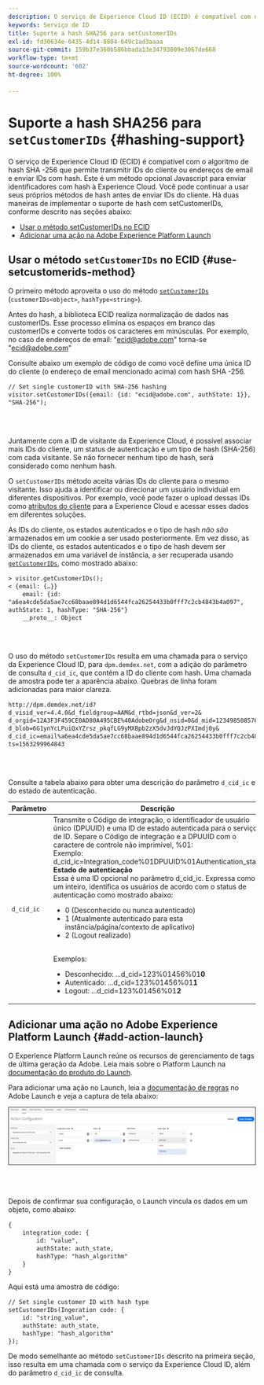 ```yaml
---
description: O serviço de Experience Cloud ID (ECID) é compatível com o algoritmo de hash SHA -256 que permite transmitir IDs do cliente ou endereços de email e enviar IDs com hash. Este é um método opcional Javascript para enviar identificadores com hash à Experience Cloud. Você pode continuar a usar seus próprios métodos de hash antes de enviar IDs do cliente.
keywords: Serviço de ID
title: Suporte a hash SHA256 para setCustomerIDs
exl-id: fd30634e-6435-4d14-8804-649c1ad3aaaa
source-git-commit: 159b37e360b586bbada13e34793009e3067de668
workflow-type: tm+mt
source-wordcount: '602'
ht-degree: 100%

---
```


# Suporte a hash SHA256 para `setCustomerIDs` {#hashing-support}

O serviço de Experience Cloud ID (ECID) é compatível com o algoritmo de hash SHA -256 que permite transmitir IDs do cliente ou endereços de email e enviar IDs com hash. Este é um método opcional Javascript para enviar identificadores com hash à Experience Cloud. Você pode continuar a usar seus próprios métodos de hash antes de enviar IDs do cliente.
Há duas maneiras de implementar o suporte de hash com setCustomerIDs, conforme descrito nas seções abaixo:

* [Usar o método setCustomerIDs no ECID](/help/reference/hashing-support.md#use-setcustomerids-method)
* [Adicionar uma ação na Adobe Experience Platform Launch](/help/reference/hashing-support.md#add-action-launch)

## Usar o método `setCustomerIDs` no ECID {#use-setcustomerids-method}

O primeiro método aproveita o uso do método [`setCustomerIDs`](/help/library/get-set/setcustomerids.md) (`customerIDs<object>`, `hashType<string>`).

Antes do hash, a biblioteca ECID realiza normalização de dados nas customerIDs. Esse processo elimina os espaços em branco das customerIDs e converte todos os caracteres em minúsculas. Por exemplo, no caso de endereços de email: &quot;ecid@adobe.com&quot; torna-se &quot;ecid@adobe.com&quot;

Consulte abaixo um exemplo de código de como você define uma única ID do cliente (o endereço de email mencionado acima) com hash SHA -256.

```
// Set single customerID with SHA-256 hashing
visitor.setCustomerIDs({email: {id: "ecid@adobe.com", authState: 1}}, "SHA-256");
```

<br> 

Juntamente com a ID de visitante da Experience Cloud, é possível associar mais IDs do cliente, um status de autenticação e um tipo de hash (SHA-256) com cada visitante. Se não fornecer nenhum tipo de hash, será considerado como nenhum hash.

O `setCustomerIDs` método aceita várias IDs do cliente para o mesmo visitante. Isso ajuda a identificar ou direcionar um usuário individual em diferentes dispositivos. Por exemplo, você pode fazer o upload dessas IDs como [atributos do cliente](https://experienceleague.adobe.com/docs/core-services/interface/customer-attributes/attributes.html?lang=pt-BR) para a Experience Cloud e acessar esses dados em diferentes soluções.

As IDs do cliente, os estados autenticados e o tipo de hash *não são* armazenados em um cookie a ser usado posteriormente. Em vez disso, as IDs do cliente, os estados autenticados e o tipo de hash devem ser armazenados em uma variável de instância, a ser recuperada usando [`getCustomerIDs`](/help/library/get-set/getcustomerids.md), como mostrado abaixo:

```
> visitor.getCustomerIDs();
< {email: {…}}
    email: {id: "a6ea4cde5da5ae7cc68baae894d1d6544fca26254433b0fff7c2cb4843b4a097", authState: 1, hashType: "SHA-256"}
    __proto__: Object
```

<br> 

O uso do método `setCustomerIDs` resulta em uma chamada para o serviço da Experience Cloud ID, para `dpm.demdex.net`, com a adição do parâmetro de consulta `d_cid_ic`, que contém a ID do cliente com hash. Uma chamada de amostra pode ter a aparência abaixo. Quebras de linha foram adicionadas para maior clareza.

```
http://dpm.demdex.net/id?d_visid_ver=4.4.0&d_fieldgroup=AAM&d_rtbd=json&d_ver=2&
d_orgid=12A3F3F459CE0AD80A495CBE%40AdobeOrg&d_nsid=0&d_mid=12349850857640731290890207735189050123&
d_blob=6G1ynYcLPuiQxYZrsz_pkqfLG9yMXBpb2zX5dvJdYQJzPXImdj0y&
d_cid_ic=email%a6ea4cde5da5ae7cc68baae894d1d6544fca26254433b0fff7c2cb4843b4a097%011&
ts=1563299964843
```

<br> 

Consulte a tabela abaixo para obter uma descrição do parâmetro `d_cid_ic` e do estado de autenticação.

| Parâmetro | Descrição |
|------------|----------|
| `d_cid_ic` | Transmite o Código de integração, o identificador de usuário único (DPUUID) e uma ID de estado autenticada para o serviço de ID. Separe o Código de integração e a DPUUID com o caractere de controle não imprimível, %01</code>: <br> Exemplo: d_cid_ic=Integration_code%01DPUUID%01Authentication_state</code> <br> <b>Estado de autenticação</b> <br> Essa é uma ID opcional no parâmetro d_cid_ic. Expressa como um inteiro, identifica os usuários de acordo com o status de autenticação como mostrado abaixo: <br> <ul><li>0 (Desconhecido ou nunca autenticado)</li><li>1 (Atualmente autenticado para esta instância/página/contexto de aplicativo)</li><li>2 (Logout realizado)</li></ul> <br> Exemplos: <br> <ul><li>Desconhecido: ...d_cid=123%01456%01<b>0</b></li><li>Autenticado: ...d_cid=123%01456%01<b>1</b></li><li>Logout: ...d_cid=123%01456%01<b>2</b></li></ul> |

## Adicionar uma ação no Adobe Experience Platform Launch {#add-action-launch}

O Experience Platform Launch reúne os recursos de gerenciamento de tags de última geração da Adobe. Leia mais sobre o Platform Launch na [documentação do produto do Launch](https://experienceleague.adobe.com/docs/experience-platform/tags/home.html?lang=pt-BR).

Para adicionar uma ação no Launch, leia a [documentação de regras](https://experienceleague.adobe.com/docs/experience-platform/tags/ui/rules.html?lang=pt-BR) no Adobe Launch e veja a captura de tela abaixo:

![](/help/reference/assets/hashing-support.png)

<br> 

Depois de confirmar sua configuração, o Launch vincula os dados em um objeto, como abaixo:

```
{
    integration_code: {
        id: "value",
        authState: auth_state,
        hashType: "hash_algorithm"
    }
}
```

Aqui está uma amostra de código:

```
// Set single customer ID with hash type
setCustomerIDs(Ingeration code: {
    id: "string_value",
    authState: auth_state,
    hashType: "hash_algorithm"
});
```

De modo semelhante ao método `setCustomerIDs` descrito na primeira seção, isso resulta em uma chamada com o serviço da Experience Cloud ID, além do parâmetro `d_cid_ic` de consulta.
